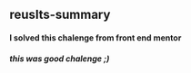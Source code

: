 ## reuslts-summary
#### I solved this chalenge from front end mentor
##### this was good chalenge ;)
